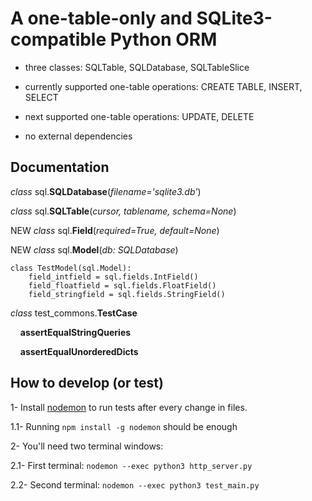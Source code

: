 
# A one-table-only and SQLite3-compatible Python ORM

  

- three classes: SQLTable, SQLDatabase, SQLTableSlice

- currently supported one-table operations: CREATE TABLE, INSERT, SELECT

- next supported one-table operations: UPDATE, DELETE

- no external dependencies


## Documentation

*class* sql.**SQLDatabase**(*filename='sqlite3.db'*)


*class* sql.**SQLTable**(*cursor, tablename, schema=None*)

NEW *class* sql.**Field**(*required=True, default=None*)

NEW *class* sql.**Model**(*db: SQLDatabase*)

```
class TestModel(sql.Model):
    field_intfield = sql.fields.IntField()
    field_floatfield = sql.fields.FloatField()
    field_stringfield = sql.fields.StringField()
```

*class* test_commons.**TestCase**

&nbsp;&nbsp;&nbsp;&nbsp;**assertEqualStringQueries**

&nbsp;&nbsp;&nbsp;&nbsp;**assertEqualUnorderedDicts**


## How to develop (or test)

  

1- Install [nodemon](https://www.npmjs.com/package/nodemon) to run tests after every change in files.

  

1.1- Running `npm install -g nodemon` should be enough

  

2- You'll need two terminal windows:

2.1- First terminal: `nodemon --exec python3 http_server.py`

2.2- Second terminal: `nodemon --exec python3 test_main.py`